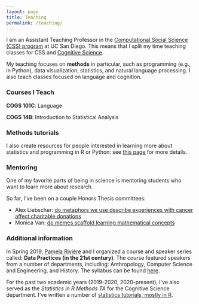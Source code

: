 ```yaml
---
layout: page
title: Teaching
permalink: /teaching/
---
```


I am an Assistant Teaching Professor in the [Computational Social Science (CSS) program](https://css.ucsd.edu/) at UC San Diego. This means that I split my time teaching classes for CSS and [Cognitive Science](https://cogsci.ucsd.edu/). 

My teaching focuses on **methods** in particular, such as programming (e.g., in Python), data visualization, statistics, and natural language processing. I also teach classes focused on language and cognition.

### Courses I Teach

**COGS 101C**: Language 

**COGS 14B**: Introduction to Statistical Analysis   

### Methods tutorials

I also create resources for people interested in learning more about statistics and programming in R or Python: see [this page](https://seantrott.github.io/stats/) for more details. 

### Mentoring

One of my favorite parts of being in science is mentoring students who want to learn more about research. 

So far, I've been on a couple Honors Thesis committees:

- Alex Liebscher: [do metaphors we use describe experiences with cancer affect charitable donations](https://cogsci.ucsd.edu/undergraduates/honors-program/Liebscher,-Alex_Thesis---Metaphors-on-Charitable-Donations.pdf)  
- Monica Van: [do memes scaffold learning mathematical concepts](https://cogsci.ucsd.edu/undergraduates/honors-program/Monica-Van_HonorsThesis_-Memes-and-Math-Instruction.pdf)


### Additional information

In Spring 2019, [Pamela Rivière](https://pdrivier.github.io/about/) and I organized a course and speaker series called: **Data Practices (in the 21st century)**. The course featured speakers from a number of departments, including: Anthropology, Computer Science and Engineering, and History. The syllabus can be found [here](https://cogs200sp2019.wordpress.com/2019/03/30/syllabus/).

For the past two academic years (2019-2020, 2020-present), I've also served as the *Statistics in R Methods TA* for the Cognitive Science department. I've written a number of [statistics tutorials, mostly in R](https://seantrott.github.io/stats/). 